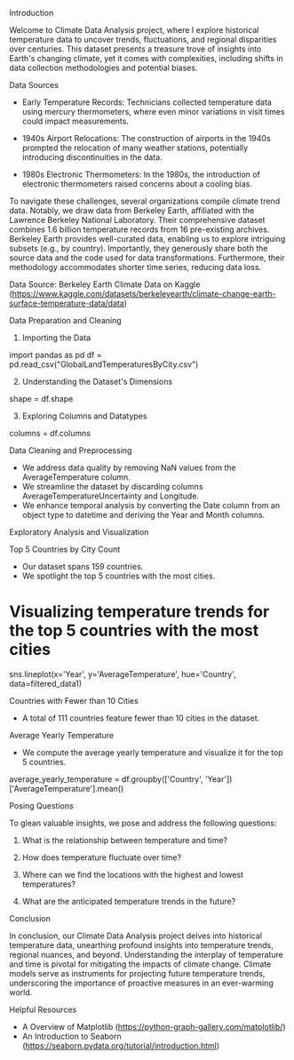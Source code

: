 

Introduction

Welcome to Climate Data Analysis project, where I explore historical temperature data to uncover trends, fluctuations, and regional disparities over centuries. This dataset presents a treasure trove of insights into Earth's changing climate, yet it comes with complexities, including shifts in data collection methodologies and potential biases.

Data Sources

- Early Temperature Records: Technicians collected temperature data using mercury thermometers, where even minor variations in visit times could impact measurements.

- 1940s Airport Relocations: The construction of airports in the 1940s prompted the relocation of many weather stations, potentially introducing discontinuities in the data.

- 1980s Electronic Thermometers: In the 1980s, the introduction of electronic thermometers raised concerns about a cooling bias.

To navigate these challenges, several organizations compile climate trend data. Notably, we draw data from Berkeley Earth, affiliated with the Lawrence Berkeley National Laboratory. Their comprehensive dataset combines 1.6 billion temperature records from 16 pre-existing archives. Berkeley Earth provides well-curated data, enabling us to explore intriguing subsets (e.g., by country). Importantly, they generously share both the source data and the code used for data transformations. Furthermore, their methodology accommodates shorter time series, reducing data loss.

Data Source: Berkeley Earth Climate Data on Kaggle (https://www.kaggle.com/datasets/berkeleyearth/climate-change-earth-surface-temperature-data/data)

Data Preparation and Cleaning

1. Importing the Data

import pandas as pd
df = pd.read_csv("GlobalLandTemperaturesByCity.csv")

2. Understanding the Dataset's Dimensions

shape = df.shape

3. Exploring Columns and Datatypes

columns = df.columns

Data Cleaning and Preprocessing

- We address data quality by removing NaN values from the AverageTemperature column.
- We streamline the dataset by discarding columns AverageTemperatureUncertainty and Longitude.
- We enhance temporal analysis by converting the Date column from an object type to datetime and deriving the Year and Month columns.

Exploratory Analysis and Visualization

Top 5 Countries by City Count

- Our dataset spans 159 countries.
- We spotlight the top 5 countries with the most cities.

# Visualizing temperature trends for the top 5 countries with the most cities
sns.lineplot(x='Year', y='AverageTemperature', hue='Country', data=filtered_data1)

Countries with Fewer than 10 Cities

- A total of 111 countries feature fewer than 10 cities in the dataset.

Average Yearly Temperature

- We compute the average yearly temperature and visualize it for the top 5 countries.

average_yearly_temperature = df.groupby(['Country', 'Year'])['AverageTemperature'].mean()

Posing Questions

To glean valuable insights, we pose and address the following questions:

1. What is the relationship between temperature and time?
   
2. How does temperature fluctuate over time?
   
3. Where can we find the locations with the highest and lowest temperatures?
   
4. What are the anticipated temperature trends in the future?

Conclusion

In conclusion, our Climate Data Analysis project delves into historical temperature data, unearthing profound insights into temperature trends, regional nuances, and beyond. Understanding the interplay of temperature and time is pivotal for mitigating the impacts of climate change. Climate models serve as instruments for projecting future temperature trends, underscoring the importance of proactive measures in an ever-warming world.

Helpful Resources

- A Overview of Matplotlib (https://python-graph-gallery.com/matplotlib/)
- An Introduction to Seaborn (https://seaborn.pydata.org/tutorial/introduction.html)
